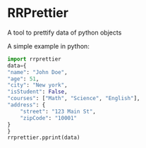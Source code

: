 # RRPrettier

A tool to prettify data of python objects

A simple example in python:

```python
import rrprettier
data={
"name": "John Doe",
"age": 51,
"city": "New york",
"isStudent": False,
"courses": ["Math", "Science", "English"],
"address": {
    "street": "123 Main St",
    "zipCode": "10001"
}
}
rrprettier.pprint(data)
```
